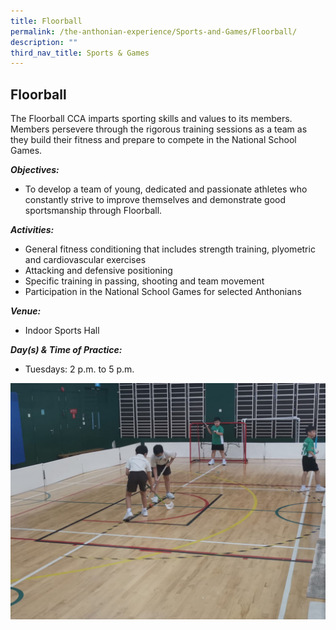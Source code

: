 ```yaml
---
title: Floorball
permalink: /the-anthonian-experience/Sports-and-Games/Floorball/
description: ""
third_nav_title: Sports & Games
---
```

## Floorball

The Floorball CCA imparts sporting skills and values to its members. Members persevere through the rigorous training sessions as a team as they build their fitness and prepare to compete in the National School Games.

  

_**Objectives:**_

*   To develop a team of young, dedicated and passionate athletes who constantly strive to improve themselves and demonstrate good sportsmanship through Floorball.

  

_**Activities:**_

*   General fitness conditioning that includes strength training, plyometric and cardiovascular exercises 
*   Attacking and defensive positioning 
*   Specific training in passing, shooting and team movement
*   Participation in the National School Games for selected Anthonians

  

_**Venue:**_

*   Indoor Sports Hall

  

_**Day(s) & Time of Practice:**_

*   Tuesdays: 2 p.m. to 5 p.m.

![](/images/Floorball.jpeg)